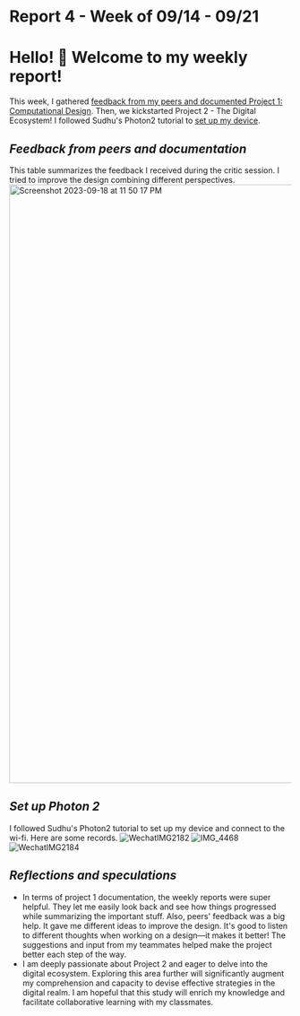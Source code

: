 # Report 4 - Week of 09/14 - 09/21

# Hello! 👀 Welcome to my weekly report!

This week, I gathered [feedback from my peers and documented Project 1: Computational Design](https://github.com/Berkeley-MDes/tdf-fa23-Yukihan528/blob/main/weekly%20report/Report%204%20-Week%20of%2009%2014%20-%2009%2021.md#feedback-from-peers-and-documentation). Then, we kickstarted Project 2 - The Digital Ecosystem! I followed Sudhu's Photon2 tutorial to [set up my device](https://github.com/Berkeley-MDes/tdf-fa23-Yukihan528/blob/main/weekly%20report/Report%204%20-Week%20of%2009%2014%20-%2009%2021.md#set-up-photon-2).

## *Feedback from peers and documentation*
This table summarizes the feedback I received during the critic session. I tried to improve the design combining different perspectives.
<img width="1068" alt="Screenshot 2023-09-18 at 11 50 17 PM" src="https://github.com/Berkeley-MDes/tdf-fa23-Yukihan528/assets/143134371/8dd38a4f-6287-41ec-be75-169fa4d7f942">


## *Set up Photon 2*
I followed Sudhu's Photon2 tutorial to set up my device and connect to the wi-fi. Here are some records.
![WechatIMG2182](https://github.com/Berkeley-MDes/tdf-fa23-Yukihan528/assets/143134371/27b8643a-fb94-4004-b50b-651533d36c81)
![IMG_4468](https://github.com/Berkeley-MDes/tdf-fa23-Yukihan528/assets/143134371/c4688e04-e923-4f7f-882e-d18497e88fbe)
![WechatIMG2184](https://github.com/Berkeley-MDes/tdf-fa23-Yukihan528/assets/143134371/df28819b-28f4-4514-b11d-2e5356da940e)


## *Reflections and speculations*
- In terms of project 1 documentation, the weekly reports were super helpful. They let me easily look back and see how things progressed while summarizing the important stuff. Also, peers' feedback was a big help. It gave me different ideas to improve the design. It's good to listen to different thoughts when working on a design—it makes it better! The suggestions and input from my teammates helped make the project better each step of the way.
- I am deeply passionate about Project 2 and eager to delve into the digital ecosystem. Exploring this area further will significantly augment my comprehension and capacity to devise effective strategies in the digital realm. I am hopeful that this study will enrich my knowledge and facilitate collaborative learning with my classmates.
